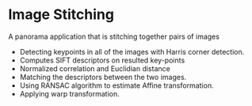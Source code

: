 # Image Stitching
A panorama application that is stitching together pairs of images

- Detecting keypoints in all of the images with Harris corner detection.
- Computes SIFT descriptors on resulted key-points
- Normalized correlation and Euclidian distance
- Matching the descriptors between the two images.
- Using RANSAC algorithm to estimate Affine transformation.
- Applying warp transformation.


